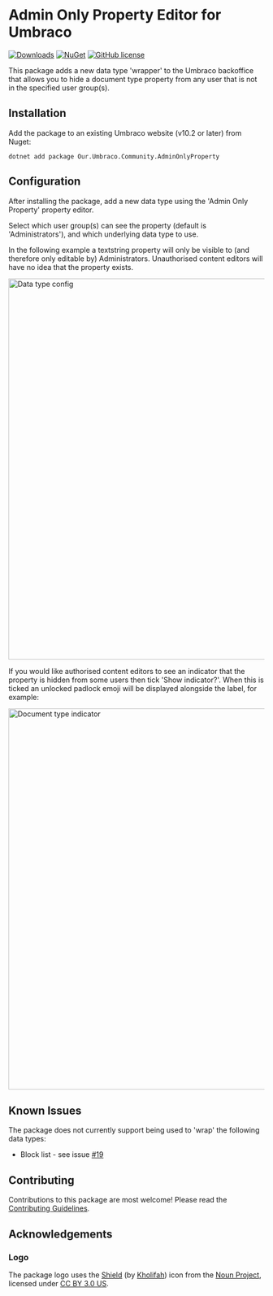 # Admin Only Property Editor for Umbraco

[![Downloads](https://img.shields.io/nuget/dt/Our.Umbraco.Community.AdminOnlyProperty?color=cc9900)](https://www.nuget.org/packages/Our.Umbraco.Community.AdminOnlyProperty/)
[![NuGet](https://img.shields.io/nuget/vpre/Our.Umbraco.Community.AdminOnlyProperty?color=0273B3)](https://www.nuget.org/packages/Our.Umbraco.Community.AdminOnlyProperty)
[![GitHub license](https://img.shields.io/github/license/lottepitcher/umbraco-admin-only-property?color=8AB803)](../LICENSE)

This package adds a new data type 'wrapper' to the Umbraco backoffice that allows you to hide a document type property from any user that is not in the specified user group(s).

## Installation

Add the package to an existing Umbraco website (v10.2 or later) from Nuget:

`dotnet add package Our.Umbraco.Community.AdminOnlyProperty`

## Configuration

After installing the package, add a new data type using the 'Admin Only Property' property editor.

Select which user group(s) can see the property (default is 'Administrators'), and which underlying data type to use.

In the following example a textstring property will only be visible to (and therefore only editable by) Administrators. Unauthorised content editors will have no idea that the property exists.

<img width="750" alt="Data type config" src="https://github.com/LottePitcher/umbraco-admin-only-property/blob/develop/docs/screenshots/data-type-config.png">

If you would like authorised content editors to see an indicator that the property is hidden from some users then tick 'Show indicator?'. When this is ticked an unlocked padlock emoji will be displayed alongside the label, for example:

<img width="750" alt="Document type indicator" src="https://github.com/LottePitcher/umbraco-admin-only-property/blob/develop/docs/screenshots/indicator-textstring.png">

## Known Issues

The package does not currently support being used to 'wrap' the following data types:
- Block list - see issue [#19](https://github.com/LottePitcher/umbraco-admin-only-property/issues/19)

## Contributing

Contributions to this package are most welcome! Please read the [Contributing Guidelines](CONTRIBUTING.md).

## Acknowledgements

### Logo

The package logo uses the [Shield](https://thenounproject.com/icon/shield-5206781/) (by [Kholifah](https://thenounproject.com/vinadbumi/)) icon from the [Noun Project](https://thenounproject.com), licensed under [CC BY 3.0 US](https://creativecommons.org/licenses/by/3.0/us/).